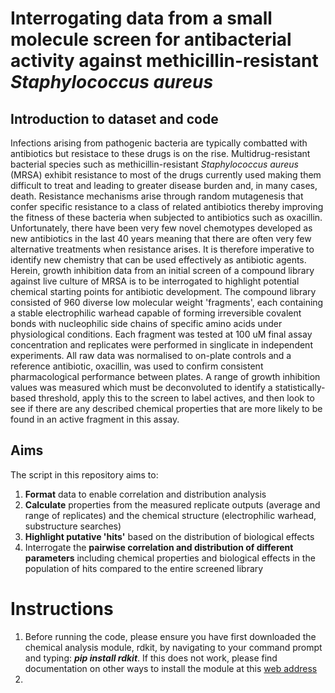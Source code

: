 # Interrogating data from a small molecule screen for antibacterial activity against methicillin-resistant _Staphylococcus aureus_

## Introduction to dataset and code

Infections arising from pathogenic bacteria are typically combatted with antibiotics but resistace to these drugs is on the rise. Multidrug-resistant bacterial species such as methicillin-resistant _Staphylococcus aureus_ (MRSA) exhibit resistance to most of the drugs currently used making them difficult to treat and leading to greater disease burden and, in many cases, death. Resistance mechanisms arise through random mutagenesis that confer specific resistance to a class of related antibiotics thereby improving the fitness of these bacteria when subjected to antibiotics such as oxacillin. Unfortunately, there have been very few novel chemotypes developed as new antibiotics in the last 40 years meaning that there are often very few alternative treatments when resistance arises. It is therefore imperative to identify new chemistry that can be used effectively as antibiotic agents. Herein, growth inhibition data from an initial screen of a compound library against live culture of MRSA is to be interrogated to highlight potential chemical starting points for antibiotic development. The compound library consisted of 960 diverse low molecular weight 'fragments', each containing a stable electrophilic warhead capable of forming irreversible covalent bonds with nucleophilic side chains of specific amino acids under physiological conditions. Each fragment was tested at 100 uM final assay concentration and replicates were performed in singlicate in independent experiments. All raw data was normalised to on-plate controls and a reference antibiotic, oxacillin, was used to confirm consistent pharmacological performance between plates. A range of growth inhibition values was measured which must be deconvoluted to identify a statistically-based threshold, apply this to the screen to label actives, and then look to see if there are any described chemical properties that are more likely to be found in an active fragment in this assay.

## Aims

The script in this repository aims to:

1) **Format** data to enable correlation and distribution analysis
2) **Calculate** properties from the measured replicate outputs (average and range of replicates) and the chemical structure (electrophilic warhead, substructure searches)
3) **Highlight putative 'hits'** based on the distribution of biological effects
4) Interrogate the **pairwise correlation and distribution of different parameters** including chemical properties and biological effects in the population of hits compared to the entire screened library

# Instructions

1) Before running the code, please ensure you have first downloaded the chemical analysis module, rdkit, by navigating to your command prompt and typing:
   ***pip install rdkit***. If this does not work, please find documentation on other ways to install the module at this [web address](https://www.rdkit.org/docs/Install.html)
2) 
